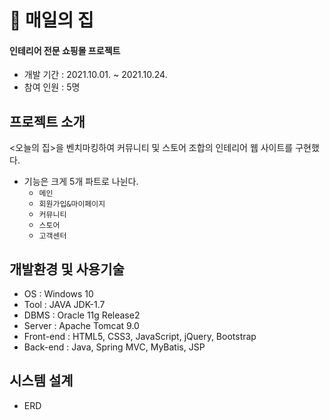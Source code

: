 # 🏡 **매일의 집**

#### 인테리어 전문 쇼핑몰 프로젝트
* 개발 기간 : 2021.10.01. ~ 2021.10.24.
* 참여 인원 : 5명


## 프로젝트 소개
<오늘의 집>을 벤치마킹하여 커뮤니티 및 스토어 조합의 인테리어 웹 사이트를 구현했다.
* 기능은 크게 5개 파트로 나뉜다.
  * ``` 메인 ```
  * ``` 회원가입&마이페이지 ```
  * ``` 커뮤니티 ```
  * ``` 스토어 ```
  * ``` 고객센터 ```

## 개발환경 및 사용기술
* OS : Windows 10
* Tool : JAVA JDK-1.7
* DBMS : Oracle 11g Release2
* Server : Apache Tomcat 9.0
* Front-end : HTML5, CSS3, JavaScript, jQuery, Bootstrap
* Back-end : Java, Spring MVC, MyBatis, JSP

## 시스템 설계
* ERD

